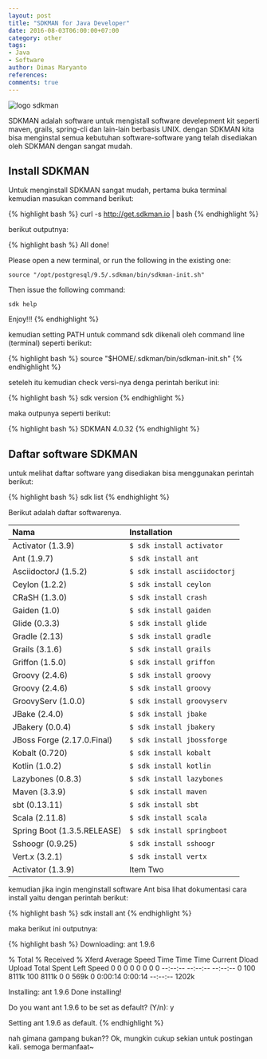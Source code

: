```yaml
---
layout: post
title: "SDKMAN for Java Developer"
date: 2016-08-03T06:00:00+07:00
category: other
tags: 
- Java
- Software
author: Dimas Maryanto
references:
comments: true
---
```


![logo sdkman]({{site.baseurl}}/assets/img/posts/sdkman/logo.png)

SDKMAN adalah software untuk mengistall software develepment kit seperti maven, grails, spring-cli dan lain-lain berbasis UNIX. dengan SDKMAN kita bisa menginstal semua kebutuhan software-software yang telah disediakan oleh SDKMAN dengan sangat mudah.

<!--more-->

## Install SDKMAN

Untuk menginstall SDKMAN sangat mudah, pertama buka terminal kemudian masukan command berikut:


{% highlight bash %}
curl -s http://get.sdkman.io | bash
{% endhighlight %}

berikut outputnya:

{% highlight bash %}
All done!

Please open a new terminal, or run the following in the existing one:

    source "/opt/postgresql/9.5/.sdkman/bin/sdkman-init.sh"

Then issue the following command:

    sdk help

Enjoy!!!
{% endhighlight %}

kemudian setting PATH untuk command sdk dikenali oleh command line (terminal) seperti berikut:


{% highlight bash %}
source "$HOME/.sdkman/bin/sdkman-init.sh"
{% endhighlight %}

seteleh itu kemudian check versi-nya denga perintah berikut ini:

{% highlight bash %}
sdk version
{% endhighlight %}

maka outpunya seperti berikut:

{% highlight bash %}
SDKMAN 4.0.32
{% endhighlight %}

## Daftar software SDKMAN

untuk melihat daftar software yang disediakan bisa menggunakan perintah berikut:

{% highlight bash %}
sdk list
{% endhighlight %}

Berikut adalah daftar softwarenya.

| Nama                          | Installation                  |
| :-------------                | :-------------                |
| Activator (1.3.9)             | `$ sdk install activator`     |
| Ant (1.9.7)                   | `$ sdk install ant`           |
| AsciidoctorJ (1.5.2)          | `$ sdk install asciidoctorj`  |
| Ceylon (1.2.2)                | `$ sdk install ceylon`        |
| CRaSH (1.3.0)                 | `$ sdk install crash`         |
| Gaiden (1.0)                  | `$ sdk install gaiden`        |
| Glide (0.3.3)                 | `$ sdk install glide`         |
| Gradle (2.13)                 | `$ sdk install gradle`        |
| Grails (3.1.6)                | `$ sdk install grails`        |
| Griffon (1.5.0)               | `$ sdk install griffon`       |
| Groovy (2.4.6)                | `$ sdk install groovy`        |
| Groovy (2.4.6)                | `$ sdk install groovy`        |
| GroovyServ (1.0.0)            | `$ sdk install groovyserv`    |
| JBake (2.4.0)                 | `$ sdk install jbake`         |
| JBakery (0.0.4)               | `$ sdk install jbakery`       |
| JBoss Forge (2.17.0.Final)    | `$ sdk install jbossforge`    |
| Kobalt (0.720)                | `$ sdk install kobalt`        |
| Kotlin (1.0.2)                | `$ sdk install kotlin`        |
| Lazybones (0.8.3)             | `$ sdk install lazybones`     |
| Maven (3.3.9)                 | `$ sdk install maven`         |
| sbt (0.13.11)                 | `$ sdk install sbt`           |
| Scala (2.11.8)                | `$ sdk install scala`         |
| Spring Boot (1.3.5.RELEASE)   | `$ sdk install springboot`    |
| Sshoogr (0.9.25)              | `$ sdk install sshoogr`       |
| Vert.x (3.2.1)                | `$ sdk install vertx`         |
| Activator (1.3.9)   | Item Two        |

kemudian jika ingin menginstall software Ant bisa lihat dokumentasi cara install yaitu dengan perintah berikut:


{% highlight bash %}
sdk install ant
{% endhighlight %}

maka berikut ini outputnya:

{% highlight bash %}
Downloading: ant 1.9.6

  % Total    % Received % Xferd  Average Speed   Time    Time     Time  Current
                                 Dload  Upload   Total   Spent    Left  Speed
  0     0    0     0    0     0      0      0 --:--:-- --:--:-- --:--:--     0
100 8111k  100 8111k    0     0   569k      0  0:00:14  0:00:14 --:--:-- 1202k

Installing: ant 1.9.6
Done installing!

Do you want ant 1.9.6 to be set as default? (Y/n): y

Setting ant 1.9.6 as default.
{% endhighlight %}

nah gimana gampang bukan?? Ok, mungkin cukup sekian untuk postingan kali. semoga bermanfaat~
